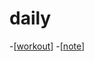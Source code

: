 # daily

-[[workout]] -[[note]]

[//begin]: # "Autogenerated link references for markdown compatibility"
[workout]: workout "workout"
[note]: ../../note "note"
[//end]: # "Autogenerated link references"
